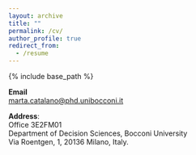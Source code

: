 ```yaml
---
layout: archive
title: ""
permalink: /cv/
author_profile: true
redirect_from:
  - /resume
---
```


{% include base_path %}

**Email**\
marta.catalano@phd.unibocconi.it 

**Address**:\
Office 3E2FM01 \
Department of Decision Sciences, Bocconi University \
Via Roentgen, 1, 20136 Milano, Italy.

